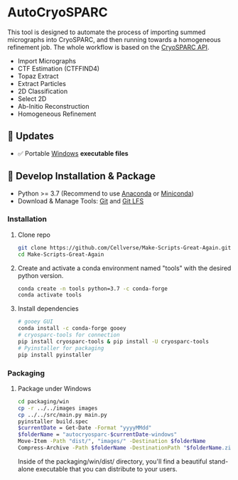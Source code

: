 <!--
 * @Author: Dylan8527 vvm8933@gmail.com
 * @Date: 2023-09-17 14:55:31
 * @LastEditors: Dylan8527 vvm8933@gmail.com
 * @LastEditTime: 2023-09-17 16:12:50
 * @FilePath: \Make-Scripts-Great-Again\README.md
 * @Description: 
 * 
 * Copyright (c) 2023 by ${git_name_email}, All Rights Reserved. 
-->
# AutoCryoSPARC

This tool is designed to automate the process of importing summed micrographs into CryoSPARC, and then running towards a homogeneous refinement job. The whole workflow is based on the [CryoSPARC API](https://tools.cryosparc.com/examples/custom-workflow.html).
- Import Micrographs
- CTF Estimation (CTFFIND4)
- Topaz Extract
- Extract Particles
- 2D Classification
- Select 2D 
- Ab-Initio Reconstruction
- Homogeneous Refinement

<!---------------------------------- Updates --------------------------->
## 🚩 Updates
- ✅ Portable [Windows](https://github.com/Cellverse/Make-Scripts-Great-Again/releases/download/v0.1.0/autocryosparc-20230917-windows.zip) **executable files**

## 🔧 Develop Installation & Package
- Python >= 3.7 (Recommend to use [Anaconda](https://www.anaconda.com/download/#linux) or [Miniconda](https://docs.conda.io/en/latest/miniconda.html))
- Download & Manage Tools: [Git](https://git-scm.com/download) and [Git LFS](https://github.com/git-lfs/git-lfs)

### Installation

1. Clone repo

    ```bash
    git clone https://github.com/Cellverse/Make-Scripts-Great-Again.git
    cd Make-Scripts-Great-Again
    ```
    
2. Create and activate a conda environment named "tools" with the desired python version. 
   ```sh
   conda create -n tools python=3.7 -c conda-forge
   conda activate tools
   ```

3. Install dependencies
   ```sh
   # gooey GUI
   conda install -c conda-forge gooey
   # cryosparc-tools for connection
   pip install cryosparc-tools & pip install -U cryosparc-tools
   # Pyinstaller for packaging
   pip install pyinstaller
   ```

### Packaging

1. Package under Windows 
    ```sh
    cd packaging/win
    cp -r ../../images images
    cp ../../src/main.py main.py
    pyinstaller build.spec
    $currentDate = Get-Date -Format "yyyyMMdd"
    $folderName = "autocryosparc-$currentDate-windows"
    Move-Item -Path "dist/", "images/" -Destination $folderName
    Compress-Archive -Path $folderName -DestinationPath "$folderName.zip"
    ```
    Inside of the packaging/win/dist/ directory, you'll find a beautiful stand-alone executable that you can distribute to your users.
    